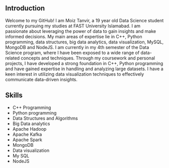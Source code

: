 ## Introduction

Welcome to my GitHub! I am Moiz Tanvir, a 19 year old Data Science student currently pursuing my studies at FAST University Islamabad. I am passionate about leveraging the power of data to gain insights and make informed decisions. My main areas of expertise lie in C++, Python programming, data structures, big data analytics, data visualization, MySQL, MongoDB and NodeJS.
I am currently in my 4th semester of the Data Science program, where I have been exposed to a wide range of data-related concepts and techniques. Through my coursework and personal projects, I have developed a strong foundation in C++, Python programming and have gained expertise in handling and analyzing large datasets. I have a keen interest in utilizing data visualization techniques to effectively communicate data-driven insights.

## Skills
- C++ Programming
- Python programming
- Data Structures and Algorithms
- Big Data analytics
- Apache Hadoop
- Apache Kafka
- Apache Spark
- MongoDB
- Data visualization
- My SQL
- NodeJS
